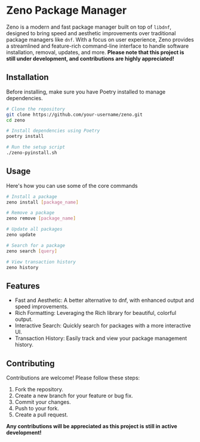 # Zeno Package Manager

Zeno is a modern and fast package manager built on top of `libdnf`, designed to bring speed and aesthetic improvements over traditional package managers like `dnf`. With a focus on user experience, Zeno provides a streamlined and feature-rich command-line interface to handle software installation, removal, updates, and more. **Please note that this project is still under development, and contributions are highly appreciated!**

## Installation

Before installing, make sure you have Poetry installed to manage dependencies.

```bash
# Clone the repository
git clone https://github.com/your-username/zeno.git
cd zeno

# Install dependencies using Poetry
poetry install

# Run the setup script
./zeno-pyinstall.sh
```

## Usage

Here's how you can use some of the core commands

```bash
# Install a package
zeno install [package_name]

# Remove a package
zeno remove [package_name]

# Update all packages
zeno update

# Search for a package
zeno search [query]

# View transaction history
zeno history
```

## Features

-   Fast and Aesthetic: A better alternative to dnf, with enhanced output and speed improvements.
-   Rich Formatting: Leveraging the Rich library for beautiful, colorful output.
-   Interactive Search: Quickly search for packages with a more interactive UI.
-   Transaction History: Easily track and view your package management history.

## Contributing

Contributions are welcome! Please follow these steps:

1.  Fork the repository.
2.  Create a new branch for your feature or bug fix.
3.  Commit your changes.
4.  Push to your fork.
5.  Create a pull request.

**Any contributions will be appreciated as this project is still in active development!**
